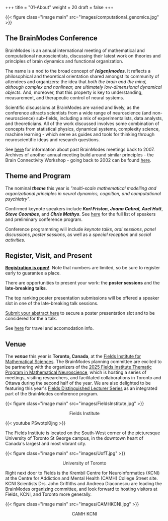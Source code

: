 +++
title = "01-About"
weight = 20
draft = false
+++

{{< figure class="image main" src="images/computational_genomics.jpg" >}}



## The BrainModes Conference

BrainModes is an annual international meeting of mathematical and computational neuroscientists, discussing their latest work on theories and principles of brain dynamics and functional organization.

The name is a nod to the broad concept of ***(eigen)modes***. It reflects a philosophical and theoretical orientation shared amongst its community of attendees and organizers: the idea that *both the brain and the mind, although complex and nonlinear, are ultimately low-dimensional dynamical objects.* And, moreover, that this property is key to understanding, measurement, and therapeutic control of neural systems. 

Scientific discussions at BrainModes are varied and lively, as the conference attracts scientists from a wide range of neuroscience (and non-neuroscience) sub-fields, including a mix of experimentalists, data analysts, and theoreticians. All of the work discussed involves some combination of concepts from statistical physics, dynamical systems, complexity science, machine learning - which serve as guides and tools for thinking through neuroscientific ideas and research questions. 

See [here](https://www.brainmodes.org/bsw/zwei/brainmodes) for information about past BrainModes meetings back to 2007. Archives of another annual meeting build around similar principles - the Brain Connectivity Workshop - going back to 2002 can be found [here](https://www.brain-connectivity-workshop.org/bsw/zwei/bcw).



## Theme and Program

The nominal ***theme*** this year is *"multi-scale mathematical modelling and organizational principles in neural dynamics, cognition, and computational psychiatry"*. 

Confirmed keynote speakers include ***Karl Friston***, ***Joana Cabral***, ***Axel Hutt***, ***Steve Coombes***, and ***Chris Mathys***. See [here]() for the full list of speakers and preliminary conference program. 

Conference programming will include *keynote talks*, *oral sessions*, *panel discussions*, *poster sessions*, as well as a *special reception* and *social activities*. 



## Register, Visit, and Present

[**Registration is open!**](). Note that numbers are limited, so be sure to register early to guarantee a place.

There are opportunities to present your work: the **poster sessions** and the **late-breaking talks**. 

The top ranking poster presentation submissions will be offered a speaker slot in one of the late-breaking talk sessions. 

[Submit your abstract here]() to secure a poster presentation slot and to be considered for the a talk. 

See [here]() for travel and accomodation info.



## Venue
 
The ***venue*** this year is **Toronto, Canada**, at the [Fields Institute for Mathematical Sciences](https://fields.utoronto.ca). The BrainModes planning committee are excited to be partnering with the organizers of the [2025 Fields Institute Thematic Program in Mathematical Neuroscience](), which is hosting a series of meetings, visiting researchers, and facilitated collaborations in Toronto and Ottawa during the second half of the year. We are also delighted to be featuring this year's [Fields Distinguished Lecturer Series]() as an integrated part of the BrainModes conference program. 


{{< figure class="image main" src="images/FieldsInstitute.jpg" >}}
<div align='center'>Fields Institute</div>




{{< youtube PSwotpKljng >}}


The Fields Institute is located on the South-West corner of the picturesque University of Toronto St George campus, in the downtown heart of Canada's largest and most vibrant city. 

{{< figure class="image main" src="images/UofT.jpg" >}}
<div align='center'>University of Toronto</div>


Right next door to Fields is the Krembil Centre for Neuroinformatics (KCNI) at the Centre for Addiction and Mental Health (CAMH) College Street site. KCNI Scientists Drs. John Griffiths and Andreea Diaconescu are leading the BrainModes organizing committee, and look forward to hosting visitors at Fields, KCNI, and Toronto more generally. 

{{< figure class="image main" src="images/CAMHKCNI.jpg" >}}
<div align='center'>CAMH KCNI</div>

